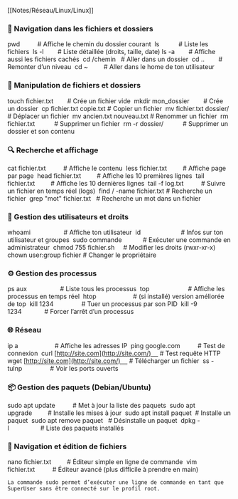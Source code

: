 [[Notes/Réseau/Linux/Linux]] 

### 📂 Navigation dans les fichiers et dossiers 

pwd          # Affiche le chemin du dossier courant 
ls           # Liste les fichiers 
ls -l        # Liste détaillée (droits, taille, date)
ls -a        # Affiche aussi les fichiers cachés 
cd /chemin   # Aller dans un dossier 
cd ..        # Remonter d’un niveau 
cd ~         # Aller dans le home de ton utilisateur  

### 📄 Manipulation de fichiers et dossiers 

touch fichier.txt        # Crée un fichier vide 
mkdir mon_dossier        # Crée un dossier 
cp fichier.txt copie.txt # Copier un fichier 
mv fichier.txt dossier/  # Déplacer un fichier 
mv ancien.txt nouveau.txt # Renommer un fichier 
rm fichier.txt           # Supprimer un fichier 
rm -r dossier/           # Supprimer un dossier et son contenu  

### 🔍 Recherche et affichage 

cat fichier.txt          # Affiche le contenu 
less fichier.txt         # Affiche page par page 
head fichier.txt         # Affiche les 10 premières lignes 
tail fichier.txt         # Affiche les 10 dernières lignes 
tail -f log.txt          # Suivre un fichier en temps réel (logs) 
find / -name fichier.txt # Recherche un fichier 
grep "mot" fichier.txt   # Recherche un mot dans un fichier  

### 👤 Gestion des utilisateurs et droits 

whoami                   # Affiche ton utilisateur 
id                       # Infos sur ton utilisateur et groupes 
sudo commande            # Exécuter une commande en administrateur 
chmod 755 fichier.sh     # Modifier les droits (rwxr-xr-x) 
chown user:group fichier   # Changer le propriétaire  

### ⚙️ Gestion des processus 

ps aux                   # Liste tous les processus 
top                      # Affiche les processus en temps réel 
htop                     # (si installé) version améliorée de top 
kill 1234                # Tuer un processus par son PID 
kill -9 1234             # Forcer l’arrêt d’un processus  

### 🌐 Réseau 

ip a                     # Affiche les adresses IP 
ping google.com          # Test de connexion 
curl [http://site.com](http://site.com/)     # Test requête HTTP 
wget [http://site.com](http://site.com/)     # Télécharger un fichier 
ss -tulnp                # Voir les ports ouverts  

### 📦 Gestion des paquets (Debian/Ubuntu) 

sudo apt update          # Met à jour la liste des paquets 
sudo apt upgrade         # Installe les mises à jour 
sudo apt install paquet  # Installe un paquet 
sudo apt remove paquet   # Désinstalle un paquet 
dpkg -l                  # Liste des paquets installés  

### 📑 Navigation et édition de fichiers 

nano fichier.txt         # Éditeur simple en ligne de commande 
vim fichier.txt          # Éditeur avancé (plus difficile à prendre en main) 

```ad-note
La commande sudo permet d’exécuter une ligne de commande en tant que SuperUser sans être connecté sur le profil root.
```